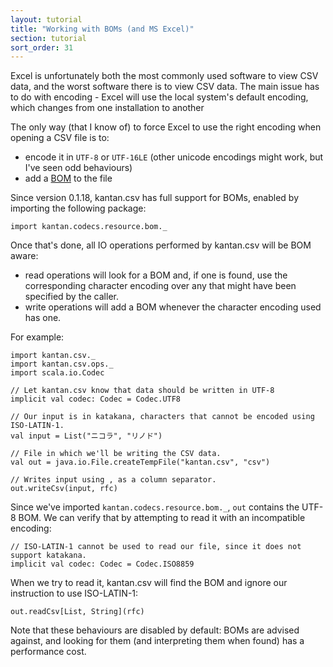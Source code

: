 ```yaml
---
layout: tutorial
title: "Working with BOMs (and MS Excel)"
section: tutorial
sort_order: 31
---
```

Excel is unfortunately both the most commonly used software to view CSV data, and the worst software there is to view
CSV data. The main issue has to do with encoding - Excel will use the local system's default encoding, which changes
from one installation to another

The only way (that I know of) to force Excel to use the right encoding when opening a CSV file is to:

* encode it in `UTF-8` or `UTF-16LE` (other unicode encodings might work, but I've seen odd behaviours)
* add a [BOM](https://en.wikipedia.org/wiki/Byte_order_mark) to the file

Since version 0.1.18, kantan.csv has full support for BOMs, enabled by importing the following package:

```tut:silent
import kantan.codecs.resource.bom._
```

Once that's done, all IO operations performed by kantan.csv will be BOM aware:

* read operations will look for a BOM and, if one is found, use the corresponding character encoding over any that might
  have been specified by the caller.
* write operations will add a BOM whenever the character encoding used has one.

For example:

```tut:silent
import kantan.csv._
import kantan.csv.ops._
import scala.io.Codec

// Let kantan.csv know that data should be written in UTF-8
implicit val codec: Codec = Codec.UTF8

// Our input is in katakana, characters that cannot be encoded using ISO-LATIN-1.
val input = List("ニコラ", "リノド")

// File in which we'll be writing the CSV data.
val out = java.io.File.createTempFile("kantan.csv", "csv")

// Writes input using , as a column separator.
out.writeCsv(input, rfc)
```

Since we've imported `kantan.codecs.resource.bom._`, `out` contains the UTF-8 BOM. We can verify that by attempting
to read it with an incompatible encoding:

```tut:silent
// ISO-LATIN-1 cannot be used to read our file, since it does not support katakana.
implicit val codec: Codec = Codec.ISO8859
```

When we try to read it, kantan.csv will find the BOM and ignore our instruction to use ISO-LATIN-1:

```tut
out.readCsv[List, String](rfc)
```

Note that these behaviours are disabled by default: BOMs are advised against, and looking for them (and interpreting them
when found) has a performance cost.
